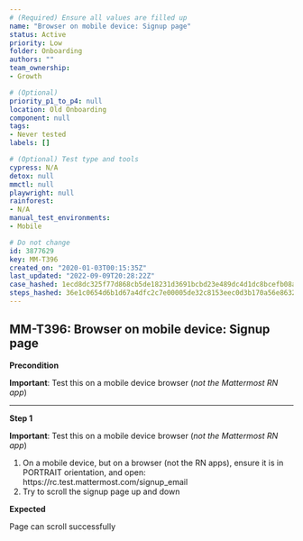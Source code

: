 ```yaml
---
# (Required) Ensure all values are filled up
name: "Browser on mobile device: Signup page"
status: Active
priority: Low
folder: Onboarding
authors: ""
team_ownership: 
- Growth

# (Optional)
priority_p1_to_p4: null
location: Old Onboarding
component: null
tags: 
- Never tested
labels: []

# (Optional) Test type and tools
cypress: N/A
detox: null
mmctl: null
playwright: null
rainforest: 
- N/A
manual_test_environments: 
- Mobile

# Do not change
id: 3877629
key: MM-T396
created_on: "2020-01-03T00:15:35Z"
last_updated: "2022-09-09T20:28:22Z"
case_hashed: 1ecd8dc325f77d868cb5de18231d3691bcbd23e489dc4d1dc8bcefb08a90ffa18180b8e8b3c1b8839f6d3444a429c4d7
steps_hashed: 36e1c0654d6b1d67a4dfc2c7e00005de32c8153eec0d3b170a56e8632f0163a47de0fef2a74e2c4858dce986234a31e7
---
```


<!-- (Auto-generated) Based on frontmatter's "key" and "name" -->

## MM-T396: Browser on mobile device: Signup page

**Precondition**

**Important**: Test this on a mobile device browser (_not the Mattermost RN app_)

---

**Step 1**

**Important**: Test this on a mobile device browser (_not the Mattermost RN app_)

1. On a mobile device, but on a browser (not the RN apps), ensure it is in PORTRAIT orientation, and open: https\://rc.test.mattermost.com/signup\_email
2. Try to scroll the signup page up and down

**Expected**

Page can scroll successfully
